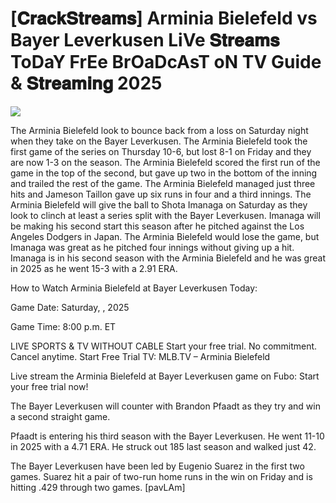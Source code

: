#  [𝐂𝐫𝐚𝐜𝐤𝐒𝐭𝐫𝐞𝐚𝐦𝐬] Arminia Bielefeld vs Bayer Leverkusen LiVe 𝐒𝐭𝐫𝐞𝐚𝐦𝐬 ToDaY FrEe BrOaDcAsT oN TV Guide & 𝐒𝐭𝐫𝐞𝐚𝐦𝐢𝐧𝐠  2025  
  
  
[![](https://i.imgur.com/qSNzIqt.png)](https://movie.rssnews.media/NjmBWLsu.php)  
  
The Arminia Bielefeld look to bounce back from a loss on Saturday night when they take on the Bayer Leverkusen. The Arminia Bielefeld took the first game of the series on Thursday 10-6, but lost 8-1 on Friday and they are now 1-3 on the season. The Arminia Bielefeld scored the first run of the game in the top of the second, but gave up two in the bottom of the inning and trailed the rest of the game. The Arminia Bielefeld managed just three hits and Jameson Taillon gave up six runs in four and a third innings. The Arminia Bielefeld will give the ball to Shota Imanaga on Saturday as they look to clinch at least a series split with the Bayer Leverkusen. Imanaga will be making his second start this season after he pitched against the Los Angeles Dodgers in Japan. The Arminia Bielefeld would lose the game, but Imanaga was great as he pitched four innings without giving up a hit. Imanaga is in his second season with the Arminia Bielefeld and he was great in 2025 as he went 15-3 with a 2.91 ERA.

How to Watch Arminia Bielefeld at Bayer Leverkusen Today:

Game Date: Saturday, , 2025

Game Time: 8:00 p.m. ET

LIVE SPORTS & TV WITHOUT CABLE
Start your free trial. No commitment. Cancel anytime.
Start Free Trial
TV: MLB.TV – Arminia Bielefeld

Live stream the Arminia Bielefeld at Bayer Leverkusen game on Fubo: Start your free trial now!

The Bayer Leverkusen will counter with Brandon Pfaadt as they try and win a second straight game.

Pfaadt is entering his third season with the Bayer Leverkusen. He went 11-10 in 2025 with a 4.71 ERA. He struck out 185 last season and walked just 42.

The Bayer Leverkusen have been led by Eugenio Suarez in the first two games. Suarez hit a pair of two-run home runs in the win on Friday and is hitting .429 through two games. [pavLAm]